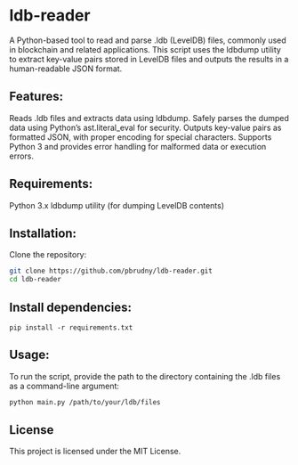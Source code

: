 # ldb-reader
A Python-based tool to read and parse .ldb (LevelDB) files, commonly used in blockchain and related applications. This script uses the ldbdump utility to extract key-value pairs stored in LevelDB files and outputs the results in a human-readable JSON format.

## Features:
Reads .ldb files and extracts data using ldbdump.
Safely parses the dumped data using Python’s ast.literal_eval for security.
Outputs key-value pairs as formatted JSON, with proper encoding for special characters.
Supports Python 3 and provides error handling for malformed data or execution errors.

## Requirements:
Python 3.x
ldbdump utility (for dumping LevelDB contents)

## Installation:
Clone the repository:

```bash
git clone https://github.com/pbrudny/ldb-reader.git
cd ldb-reader
```

## Install dependencies:
```
pip install -r requirements.txt
```

## Usage:
To run the script, provide the path to the directory containing the .ldb files as a command-line argument:

```bash
python main.py /path/to/your/ldb/files
```

## License

This project is licensed under the MIT License.
